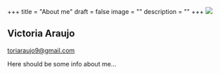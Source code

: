 +++
title = "About me"
draft = false
image = ""
description = ""
+++
![](/img/default-author.jpg)

## Victoria Araujo

toriaraujo9@gmail.com

Here should be some info about me...